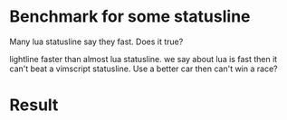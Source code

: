 # Benchmark for some statusline
   Many lua statusline say they fast. Does it true?

lightline faster than almost lua statusline.
we say about lua is fast then it can't beat a vimscript statusline.
Use a better car then can't win a race?



# Result

